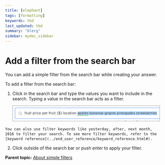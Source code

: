 ```yaml
---
title: [elephant]
tags: [formatting]
keywords: tbd
last_updated: tbd
summary: "blerg"
sidebar: mydoc_sidebar
---
```

# Add a filter from the search bar

You can add a simple filter from the search bar while creating your answer.

To add a filter from the search bar:

1.   Click in the search bar and type the values you want to include in the search. Typing a value in the search bar acts as a filter. 

     ![](../../../images/filter_from_the_search_bar.png "Filter from the search bar") 

    You can also use filter keywords like yesterday, after, next month, 2016 to filter your search. To see more filter keywords, refer to the [keyword reference](../end_user_reference/keyword_reference.html#).

2.   Click outside of the search bar or push enter to apply your filter. 

**Parent topic:** [About simple filters](../../../admin/complex_searches/about_simple_filters.html)

